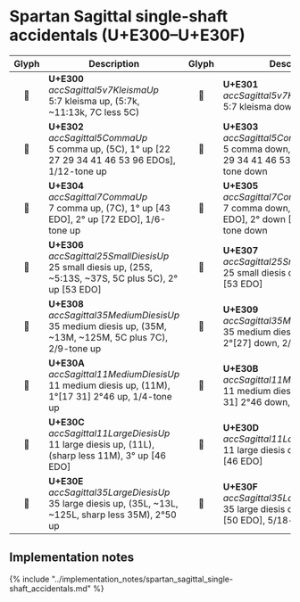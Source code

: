 Spartan Sagittal single-shaft accidentals (U+E300–U+E30F)
=========================================================

| **Glyph** | **Description** | **Glyph** | **Description**
| :-------: | --------------- | :-------: | ---------------
|<span class="bravura_large">&#xe300;</span> | **U+E300**<br/>*accSagittal5v7KleismaUp*<br/>5:7 kleisma up, (5:7k, ~11:13k, 7C less 5C) | <span class="bravura_large">&#xe301;</span> | **U+E301**<br/>*accSagittal5v7KleismaDown*<br/>5:7 kleisma down
|<span class="bravura_large">&#xe302;</span> | **U+E302**<br/>*accSagittal5CommaUp*<br/>5 comma up, (5C), 1° up [22 27 29 34 41 46 53 96 EDOs], 1/12-tone up | <span class="bravura_large">&#xe303;</span> | **U+E303**<br/>*accSagittal5CommaDown*<br/>5 comma down, 1° down [22 27 29 34 41 46 53 96 EDOs], 1/12-tone down
|<span class="bravura_large">&#xe304;</span> | **U+E304**<br/>*accSagittal7CommaUp*<br/>7 comma up, (7C), 1° up [43 EDO], 2° up [72 EDO], 1/6-tone up | <span class="bravura_large">&#xe305;</span> | **U+E305**<br/>*accSagittal7CommaDown*<br/>7 comma down, 1° down [43 EDO], 2° down [72 EDO], 1/6-tone down
|<span class="bravura_large">&#xe306;</span> | **U+E306**<br/>*accSagittal25SmallDiesisUp*<br/>25 small diesis up, (25S, ~5:13S, ~37S, 5C plus 5C), 2° up [53 EDO] | <span class="bravura_large">&#xe307;</span> | **U+E307**<br/>*accSagittal25SmallDiesisDown*<br/>25 small diesis down, 2° down [53 EDO]
|<span class="bravura_large">&#xe308;</span> | **U+E308**<br/>*accSagittal35MediumDiesisUp*<br/>35 medium diesis up, (35M, ~13M, ~125M, 5C plus 7C), 2/9-tone up | <span class="bravura_large">&#xe309;</span> | **U+E309**<br/>*accSagittal35MediumDiesisDown*<br/>35 medium diesis down, 1°[50] 2°[27] down, 2/9-tone down
|<span class="bravura_large">&#xe30a;</span> | **U+E30A**<br/>*accSagittal11MediumDiesisUp*<br/>11 medium diesis up, (11M), 1°[17 31] 2°46 up, 1/4-tone up | <span class="bravura_large">&#xe30b;</span> | **U+E30B**<br/>*accSagittal11MediumDiesisDown*<br/>11 medium diesis down, 1°[17 31] 2°46 down, 1/4-tone down
|<span class="bravura_large">&#xe30c;</span> | **U+E30C**<br/>*accSagittal11LargeDiesisUp*<br/>11 large diesis up, (11L), (sharp less 11M), 3° up [46 EDO] | <span class="bravura_large">&#xe30d;</span> | **U+E30D**<br/>*accSagittal11LargeDiesisDown*<br/>11 large diesis down, 3° down [46 EDO]
|<span class="bravura_large">&#xe30e;</span> | **U+E30E**<br/>*accSagittal35LargeDiesisUp*<br/>35 large diesis up, (35L, ~13L, ~125L, sharp less 35M), 2°50 up | <span class="bravura_large">&#xe30f;</span> | **U+E30F**<br/>*accSagittal35LargeDiesisDown*<br/>35 large diesis down, 2° down [50 EDO], 5/18-tone down

Implementation notes
---------------------

{% include "../implementation_notes/spartan_sagittal_single-shaft_accidentals.md" %}